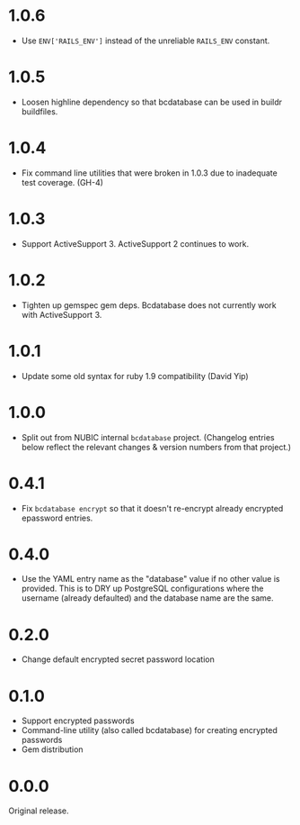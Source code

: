 1.0.6
=====
- Use `ENV['RAILS_ENV']` instead of the unreliable `RAILS_ENV` constant.

1.0.5
=====
- Loosen highline dependency so that bcdatabase can be used in buildr buildfiles.

1.0.4
=====
- Fix command line utilities that were broken in 1.0.3 due to
  inadequate test coverage.  (GH-4)

1.0.3
=====
- Support ActiveSupport 3.  ActiveSupport 2 continues to work.

1.0.2
=====
- Tighten up gemspec gem deps.  Bcdatabase does not currently work
  with ActiveSupport 3.

1.0.1
=====
- Update some old syntax for ruby 1.9 compatibility (David Yip)

1.0.0
=====
- Split out from NUBIC internal `bcdatabase` project.
  (Changelog entries below reflect the relevant changes & version numbers from that project.)

0.4.1
=====
- Fix `bcdatabase encrypt` so that it doesn't re-encrypt already encrypted
  epassword entries.

0.4.0
=====
- Use the YAML entry name as the "database" value if no other value is
  provided.  This is to DRY up PostgreSQL configurations where the username
  (already defaulted) and the database name are the same.

0.2.0
=====
- Change default encrypted secret password location

0.1.0
=====
- Support encrypted passwords
- Command-line utility (also called bcdatabase) for creating encrypted passwords
- Gem distribution

0.0.0
=====
Original release.
